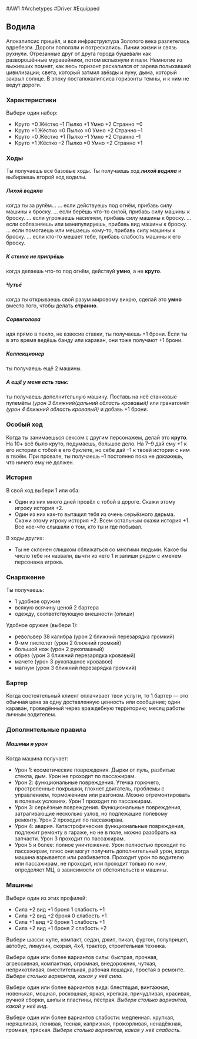 #AW1 #Archetypes #Driver #Equipped 

## Водила

Апокалипсис пришёл, и вся инфраструктура Золотого века разлетелась вдребезги. Дороги поползли и потрескались. Линии жизни и связь рухнули. Отрезанные друг от друга города бушевали как разворошённые муравейники, потом вспыхнули и пали. 
Немногие из выживших помнят, как весь горизонт раскалился от зарева полыхавшей цивилизации; света, который затмил звёзды и луну, дыма, который закрыл солнце. 
В эпоху постапокалипсиса горизонты темны, и к ним не ведут дороги.

### Характеристики 
Выбери один набор: 
- Круто =0 Жёстко –1 Пылко +1 Умно +2 Странно =0 
- Круто +1 Жёстко =0 Пылко =0 Умно +2 Странно –1
- Круто =0 Жёстко +1 Пылко –1 Умно +2 Странно –1
- Круто +1 Жёстко –2 Пылко =0 Умно +2 Странно +1

### Ходы
Ты получаешь все базовые ходы. Ты получаешь ход ***лихой водила*** и выбираешь второй ход водилы.


##### Лихой водила
когда ты за рулём… 
… если действуешь под огнём, прибавь силу машины к броску. 
… если берёшь что-то силой, прибавь силу машины к броску. 
… если угрожаешь насилием, прибавь силу машины к броску. 
… если соблазняешь или манипулируешь, прибавь вид машины к броску. 
… если помогаешь или мешаешь кому-то, прибавь силу машины к броску. 
… если кто-то мешает тебе, прибавь слабость машины к его броску.
##### К стенке не припрёшь
когда делаешь что-то под огнём, действуй **умно**, а не **круто**.

##### Чутьё
когда ты открываешь свой разум мировому вихрю, сделай это **умно** вместо того, чтобы делать **странно**.
##### Сорвиголова
идя прямо в пекло, не взвесив ставки, ты получаешь +1 брони. Если ты в это время ведёшь банду или караван, они тоже получают +1 брони.
##### Коллекционер
ты получаешь ещё 2 машины. 
##### А ещё у меня есть танк: 
ты получаешь дополнительную машину. Поставь на неё станковые пулемёты *(урон 3 ближний/дальний область кровавый)* или гранатомёт *(урон 4 ближний область кровавый)* и добавь +1 брони.

### Особый ход
Когда ты занимаешься сексом с другим персонажем, делай это **круто**. На 10+ всё было круто, подумаешь, большое дело. На 7–9 дай ему +1 к его истории с тобой в его буклете, но себе дай –1 к твоей истории с ним в твоём. При провале, ты получаешь –1 постоянно пока не докажешь, что ничего ему не должен.

### История
В свой ход выбери 1 или оба:
- Один из них много дней провёл с тобой в дороге. Скажи этому игроку история +2.
- Один из них как-то вытащил тебя из очень серьёзного дерьма. Скажи этому игроку история +2. 
Всем остальным скажи история +1. 
Все кое-что слышали о том, кто ты и где побывал. 

В ходы других:
- Ты не склонен слишком сближаться со многими людьми. Какое бы число тебе ни назвали, вычти из него 1 и запиши рядом с именем персонажа игрока.

### Снаряжение 
Ты получаешь: 
- 1 удобное оружие 
- всякую всячину ценой 2 бартера 
- одежду, соответствующую внешности (опиши)

Удобное оружие (выбери 1):
- револьвер 38 калибра (урон 2 ближний перезарядка громкий)
- 9-мм пистолет (урон 2 ближний громкий)
- большой нож (урон 2 рукопашный)
- обрез (урон 3 ближний перезарядка кровавый)
- мачете (урон 3 рукопашное кровавое)
- магнум (урон 3 ближний перезарядка громкий)

### Бартер
Когда состоятельный клиент оплачивает твои услуги, то 1 бартер — это обычная цена за одну доставленную ценность или сообщение; один караван, проведённый через враждебную территорию; месяц работы личным водителем.

### Дополнительные правила
##### Машины и урон
Когда машина получает: 
- Урон 1: косметические повреждения. Дырки от пуль, разбитые стекла, дым. Урон не проходит по пассажирам.
- Урон 2: функциональные повреждения. Утечка горючего, простреленные покрышки, глохнет двигатель, проблемы с управлением, торможением или разгоном. Можно отремонтировать в полевых условиях. Урон 1 проходит по пассажирам. 
- Урон 3: серьёзные повреждения. Функциональные повреждения, затрагивающие несколько узлов, но подлежащие полевому ремонту. Урон 2 проходит по пассажирам. 
- Урон 4: авария. Катастрофические функциональные повреждения, подлежит ремонту в гараже, но не в поле, можно разобрать на запчасти. Урон 3 проходит по пассажирам. 
- Урон 5 и более: полное уничтожение. Урон полностью проходит по пассажирам, плюс они могут получить дополнительный урон, когда машина взрывается или разбивается. 
Проходит урон по водителю или пассажирам, не проходит, или проходит только по ним, определяет МЦ, в зависимости от обстоятельств и машины.

### Машины
Выбери один из этих профилей: 
- Сила +2 вид +1 броня 1 слабость +1
- Сила +2 вид +2 броня 0 слабость +1
- Сила +1 вид +2 броня 1 слабость +1
- Сила +2 вид +1 броня 2 слабость +2

Выбери шасси: 
купе, компакт, седан, джип, пикап, фургон, полуприцеп, автобус, лимузин, скорая, 4х4, трактор, строительная техника. 

Выбери один или более вариантов силы:
быстрая, прочная, агрессивная, компактная, огромная, внедорожник, чуткая, неприхотливая, вместительная, рабочая лошадка, простая в ремонте.
*Выбери столько вариантов, какая у неё сила.* 

Выбери один или более вариантов вида: 
блестящая, винтажная, новенькая, мощная, роскошная, яркая, крепкая, причудливая, красивая, ручной сборки, шипы и пластины, пёстрая. 
*Выбери столько вариантов, какой у неё вид.*

Выбери один или более вариантов слабости: 
медленная. хрупкая, неряшливая, ленивая, тесная, капризная, прожорливая, ненадёжная, громкая, тряская.
*Выбери столько вариантов, какая у неё слабость.*